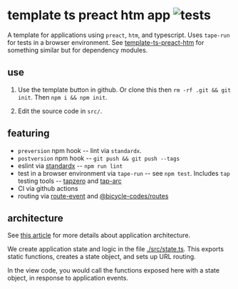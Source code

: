 # template ts preact htm app ![tests](https://github.com/nichoth/template-ts-preact-htm-app/actions/workflows/nodejs.yml/badge.svg)

A template for applications using `preact`, `htm`, and typescript. Uses `tape-run` for tests in a browser environment. See [template-ts-preact-htm](https://github.com/nichoth/template-ts-preact-htm) for something similar but for dependency modules.

## use
1. Use the template button in github. Or clone this then `rm -rf .git && git init`. Then `npm i && npm init`.

2. Edit the source code in `src/`.

## featuring

* `preversion` npm hook -- lint via `standardx`.
* `postversion` npm hook -- `git push && git push --tags`
* eslint via [standardx](https://www.npmjs.com/package/standardx) -- `npm run lint`
* test in a browser environment via `tape-run` -- see `npm test`. Includes `tap` testing tools -- [tapzero](https://github.com/nichoth/tapzero) and [tap-arc](https://www.npmjs.com/package/tap-arc)
* CI via github actions
* routing via [route-event](https://github.com/bicycle-codes/route-event) and [@bicycle-codes/routes](https://github.com/nichoth/routes)


## architecture

See [this article](https://gomakethings.com/easier-state-management-with-preact-signals/) for more details about application architecture.

We create application state and logic in the file [./src/state.ts](./src/state.ts). This exports static functions, creates a state object, and sets up URL routing.

In the view code, you would call the functions exposed here with a state object, in response to application events.
